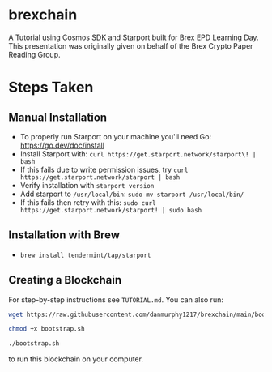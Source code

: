 # brexchain
A Tutorial using Cosmos SDK and Starport built for Brex EPD Learning Day. This presentation was originally given on behalf of the Brex Crypto Paper Reading Group.

# Steps Taken

## Manual Installation
- To properly run Starport on your machine you'll need Go: https://go.dev/doc/install
- Install Starport with: `curl https://get.starport.network/starport\! | bash`
-   If this fails due to write permission issues, try `curl https://get.starport.network/starport | bash`
- Verify installation with `starport version`
- Add starport to `/usr/local/bin`: `sudo mv starport /usr/local/bin/`
-   If this fails then retry with this: `sudo curl https://get.starport.network/starport! | sudo bash`

## Installation with Brew
- `brew install tendermint/tap/starport`

## Creating a Blockchain
For step-by-step instructions see `TUTORIAL.md`. You can also run:

```bash
wget https://raw.githubusercontent.com/danmurphy1217/brexchain/main/bootstrap.sh

chmod +x bootstrap.sh

./bootstrap.sh
```

to run this blockchain on your computer.
